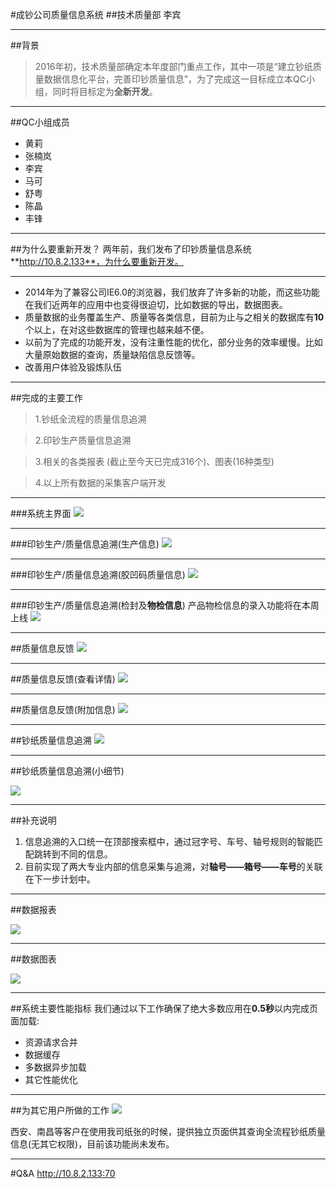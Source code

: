
#成钞公司质量信息系统
##技术质量部 李宾

----
##背景
>2016年初，技术质量部确定本年度部门重点工作，其中一项是“建立钞纸质量数据信息化平台，完善印钞质量信息”，为了完成这一目标成立本QC小组，同时将目标定为**全新开发**。

----
##QC小组成员
* 黄莉
* 张楠岚
* 李宾
* 马可
* 舒粤
* 陈晶
* 丰锋

----
##为什么要重新开发？
两年前，我们发布了印钞质量信息系统 **http://10.8.2.133**，为什么要重新开发。

----
* 2014年为了兼容公司IE6.0的浏览器，我们放弃了许多新的功能，而这些功能在我们近两年的应用中也变得很迫切，比如数据的导出，数据图表。
* 质量数据的业务覆盖生产、质量等各类信息，目前为止与之相关的数据库有**10**个以上，在对这些数据库的管理也越来越不便。
* 以前为了完成的功能开发，没有注重性能的优化，部分业务的效率缓慢。比如大量原始数据的查询，质量缺陷信息反馈等。
* 改善用户体验及锻炼队伍

----
##完成的主要工作
> 1.钞纸全流程的质量信息追溯

> 2.印钞生产质量信息追溯

> 3.相关的各类报表 (截止至今天已完成316个)、图表(16种类型)

>4.以上所有数据的采集客户端开发

----
###系统主界面
![](./image/2016-10-24-03-36-50.jpg)

----
###印钞生产/质量信息追溯(生产信息)
![](./image/2016-10-24-03-48-27.jpg)

----
###印钞生产/质量信息追溯(胶凹码质量信息)
![](./image/2016-10-24-03-52-29.jpg)

----
###印钞生产/质量信息追溯(检封及**物检信息**)
产品物检信息的录入功能将在本周上线
![](./image/2016-10-24-03-53-13.jpg)

----
##质量信息反馈
![](./image/2016-10-24-03-55-54.jpg)

----
##质量信息反馈(查看详情)
![](./image/2016-10-24-03-57-19.jpg)

----
##质量信息反馈(附加信息)
![](./image/2016-10-24-03-57-38.jpg)

----
##钞纸质量信息追溯
![](./image/2016-10-24-04-04-42.jpg)

----
##钞纸质量信息追溯(小细节)

![](./image/2016-10-24-04-05-12.jpg)

----
##补充说明
1. 信息追溯的入口统一在顶部搜索框中，通过冠字号、车号、轴号规则的智能匹配跳转到不同的信息。
2. 目前实现了两大专业内部的信息采集与追溯，对**轴号——箱号——车号**的关联在下一步计划中。

----
##数据报表

![](./image/2016-10-24-04-02-31.jpg)

----
##数据图表

![](./image/2016-10-24-04-00-52.jpg)

----
##系统主要性能指标
我们通过以下工作确保了绝大多数应用在**0.5秒**以内完成页面加载:
* 资源请求合并
* 数据缓存
* 多数据异步加载
* 其它性能优化

----
##为其它用户所做的工作
![](./image/2016-10-24-04-41-03.jpg)

西安、南昌等客户在使用我司纸张的时候，提供独立页面供其查询全流程钞纸质量信息(无其它权限)，目前该功能尚未发布。

----
#Q&A
http://10.8.2.133:70
